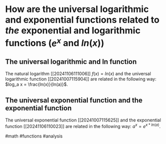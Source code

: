 # How are the universal logarithmic and exponential functions related to *the* exponential and logarithmic functions ($e^x$ and $ln(x)$)

## The universal logarithmic and ln function
The natural logarithm [[20241106111006]] $f(x)=ln(x)$ and the universal logarithmic function [[20241007115904]] are related in the following way:
$log_a x = \frac{ln(x)}{ln(a)}$.

## The universal exponential function and the exponential function
The universal exponential function [[20241007115625]] and the exponential function [[20241106110023]] are related in the following way:
$a^x = e^{x*ln(a)}$.

#math #functions #analysis